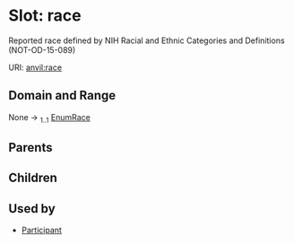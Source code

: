 
# Slot: race

Reported race defined by NIH Racial and Ethnic Categories and Definitions (NOT-OD-15-089)

URI: [anvil:race](https://anvilproject.org/acr-harmonized-data-model/race)


## Domain and Range

None &#8594;  <sub>1..1</sub> [EnumRace](EnumRace.md)

## Parents


## Children


## Used by

 * [Participant](Participant.md)
